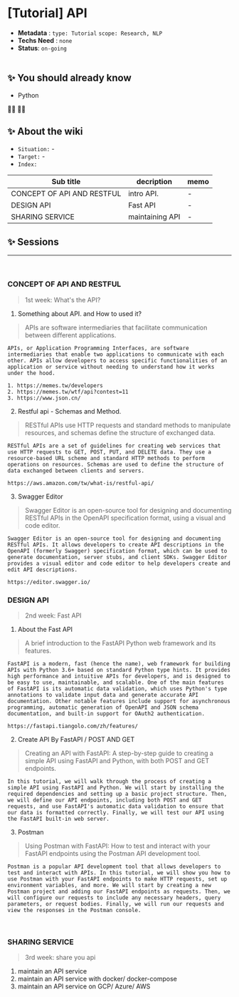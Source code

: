 # [Tutorial] API

- **Metadata** : `type: Tutorial` `scope: Research, NLP` 
- **Techs Need** : `none`
- **Status**: `on-going`
<br/><br/>

## ✨ You should already know
- Python 

👩‍💻 👨‍💻

## ✨ About the wiki
- `Situation:` -
- `Target:` -
- `Index:`

| Sub title | decription | memo |
| ------ | ------ | ------ |
| CONCEPT OF API AND RESTFUL | intro API. | - |
| DESIGN API | Fast API | - |
| SHARING SERVICE | maintaining API  | - |






## ✨ Sessions

---
<br>

### **CONCEPT OF API AND RESTFUL**
> 1st week: What's the API?
1. Something about API. and How to used it?
> APIs are software intermediaries that facilitate communication between different applications.
```
APIs, or Application Programming Interfaces, are software intermediaries that enable two applications to communicate with each other. APIs allow developers to access specific functionalities of an application or service without needing to understand how it works under the hood.

1. https://memes.tw/developers
2. https://memes.tw/wtf/api?contest=11
3. https://www.json.cn/
```

2. Restful api - Schemas and Method.
> RESTful APIs use HTTP requests and standard methods to manipulate resources, and schemas define the structure of exchanged data.
```
RESTful APIs are a set of guidelines for creating web services that use HTTP requests to GET, POST, PUT, and DELETE data. They use a resource-based URL scheme and standard HTTP methods to perform operations on resources. Schemas are used to define the structure of data exchanged between clients and servers.

https://aws.amazon.com/tw/what-is/restful-api/
```

3. Swagger Editor
> Swagger Editor is an open-source tool for designing and documenting RESTful APIs in the OpenAPI specification format, using a visual and code editor.
```
Swagger Editor is an open-source tool for designing and documenting RESTful APIs. It allows developers to create API descriptions in the OpenAPI (formerly Swagger) specification format, which can be used to generate documentation, server stubs, and client SDKs. Swagger Editor provides a visual editor and code editor to help developers create and edit API descriptions.

https://editor.swagger.io/
```


### **DESIGN API**
> 2nd week: Fast API 


1. About the Fast API
> A brief introduction to the FastAPI Python web framework and its features.
```
FastAPI is a modern, fast (hence the name), web framework for building APIs with Python 3.6+ based on standard Python type hints. It provides high performance and intuitive APIs for developers, and is designed to be easy to use, maintainable, and scalable. One of the main features of FastAPI is its automatic data validation, which uses Python's type annotations to validate input data and generate accurate API documentation. Other notable features include support for asynchronous programming, automatic generation of OpenAPI and JSON schema documentation, and built-in support for OAuth2 authentication.

https://fastapi.tiangolo.com/zh/features/
```


2. Create API By FastAPI / POST AND GET
> Creating an API with FastAPI: A step-by-step guide to creating a simple API using FastAPI and Python, with both POST and GET endpoints.
```
In this tutorial, we will walk through the process of creating a simple API using FastAPI and Python. We will start by installing the required dependencies and setting up a basic project structure. Then, we will define our API endpoints, including both POST and GET requests, and use FastAPI's automatic data validation to ensure that our data is formatted correctly. Finally, we will test our API using the FastAPI built-in web server.
```



3. Postman
> Using Postman with FastAPI: How to test and interact with your FastAPI endpoints using the Postman API development tool.
```
Postman is a popular API development tool that allows developers to test and interact with APIs. In this tutorial, we will show you how to use Postman with your FastAPI endpoints to make HTTP requests, set up environment variables, and more. We will start by creating a new Postman project and adding our FastAPI endpoints as requests. Then, we will configure our requests to include any necessary headers, query parameters, or request bodies. Finally, we will run our requests and view the responses in the Postman console.
```


<br>


### **SHARING SERVICE**
> 3rd week: share you api
1. maintain an API service
2. maintain an API service with docker/ docker-compose
3. maintain an API service on GCP/ Azure/ AWS


<br>
